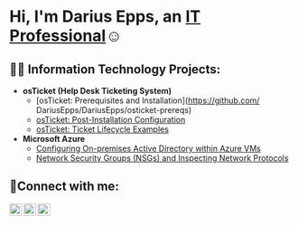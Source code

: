 <h1>Hi, I'm Darius Epps, an <a href="https://linkedin.com/in/Darius Epps">IT Professional</a>☺</h1>

<h2>👨‍💻 Information Technology Projects:</h2>

- <b>osTicket (Help Desk Ticketing System)</b>
  - [osTicket: Prerequisites and Installation](https://github.com/
DariusEpps/DariusEpps/osticket-prereqs)
  - [osTicket: Post-Installation Configuration](https://github.com/DariusEpps/post-install-config)
  - [osTicket: Ticket Lifecycle Examples](https://github.com/DariusEpps/ticket-lifecycle)
- <b>Microsoft Azure</b>
  - [Configuring On-premises Active Directory within Azure VMs](https://github.com/DariusEpps/configure-ad)
  - [Network Security Groups (NSGs) and Inspecting Network Protocols](https://github.com/DariusEpps/azure-network-protocols)

<h2>🤳Connect with me:</h2>

[<img align="left" alt="Josh | Twitter" width="22px" src="https://cdn.jsdelivr.net/npm/simple-icons@v3/icons/twitter.svg" />][twitter]
[<img align="left" alt="Josh | LinkedIn" width="22px" src="https://cdn.jsdelivr.net/npm/simple-icons@v3/icons/linkedin.svg" />][linkedin]
[<img align="left" alt="Josh | Instagram" width="22px" src="https://cdn.jsdelivr.net/npm/simple-icons@v3/icons/instagram.svg" />][instagram]

[twitter]: https://twitter.com/theykno_DJ
[instagram]: https://www.instagram.com/dj.epps
[linkedin]: https://linkedin.com/in/DariusEpps
